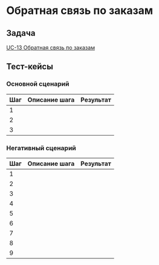 # Обратная связь по заказам

## Задача

[UC-13 Обратная связь по заказам](../req.md#uc13)

## Тест-кейсы

###  Основной сценарий

| Шаг | Описание шага                                               | Результат                                       |
|-----|-------------------------------------------------------------|-------------------------------------------------|
| 1   |  |  |
| 2   |                           |    |
| 3   |                                |     |

### Негативный сценарий

| Шаг | Описание шага                                              | Результат                                                                            |
|-----|------------------------------------------------------------|--------------------------------------------------------------------------------------|
| 1   | |                                        |
| 2   |                           |                                        |
| 3   |                               |                                          |
| 4   |                         |                                       |
| 5   |   |                                                                                      |
| 6   | |  |
| 7   |                 |                                               |
| 8   |                                         |                                                                                      |
| 9   |                     |                                         |
